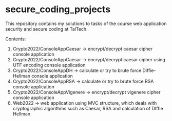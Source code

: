 # secure_coding_projects

This repository contains my solutions to tasks of the course web application security and secure coding at TalTech.


Contents:

  1. Crypto2022/ConsoleAppCaesar -> encrypt/decrypt caesar cipher console application
  2. Crypto2022/ConsoleAppCaesar -> encrypt/decrypt caesar cipher using UTF encoding console application
  3. Crypto2022/ConsoleAppDH -> calculate or try to brute force Diffie-Hellman console application
  3. Crypto2022/ConsoleAppRSA -> calculate or try to brute force RSA console application
  4. Crypto2022/ConsoleAppVigenere -> encrypt/decrypt vigenere cipher console application
  5. Web2022 -> web application using MVC structure, which deals with cryptographic algorithms such as Caesar, RSA and calculation of DIffie Hellman
